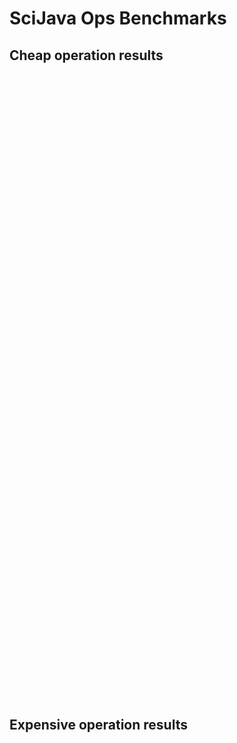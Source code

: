 # SciJava Ops Benchmarks

<script type="text/javascript" src="https://cdn.jsdelivr.net/npm/dygraphs@2.1.0/dist/dygraph.min.js"></script>
<link rel="stylesheet" href="https://cdn.jsdelivr.net/npm/dygraphs@2.1.0/dist/dygraph.min.css" />

## Cheap operation results

<style type="text/css">
  .dygraph {
    display: inline-block;
    max-width: 100%;
    width: 435px;
    height: 250px;
  }
  .dygraph-legend {
    background-color: rgba(200, 200, 255, 0.75) !important;
    padding: 4px;
    border: 1px solid #000;
    border-radius: 10px;
    box-shadow: 4px 4px 4px #888;
    pointer-events: none;
    width: 12em;
  }
  .dygraph-legend > span.highlight { background-color: rgba(255, 255, 200, 0.75) !important; }
  .dygraph-legend > span.highlight { display: inline; }
</style>

<div>
<div class="dygraph" id="cheapIterationVsTime1"></div>
<div class="dygraph" id="cheapIterationVsTime25"></div>
</div>

<div>
<div class="dygraph" id="cheapResolutionVsTime1"></div>
<div class="dygraph" id="cheapResolutionVsTime10"></div>
</div>

## Expensive operation results

<div>
<div class="dygraph" id="expensiveIterationVsTime1"></div>
<div class="dygraph" id="expensiveIterationVsTime25"></div>
</div>

<div>
<div class="dygraph" id="expensiveResolutionVsTime1"></div>
<div class="dygraph" id="expensiveResolutionVsTime10"></div>
</div>

<script type="text/javascript">
  function plot(id, title, xlabel, data) {
    new Dygraph(document.getElementById(id), data, {
      title: title,
      titleHeight: 24,
      xlabel: xlabel,
      ylabel: "Time",
      includeZero: true,
      labelsSeparateLines: true,
      drawPoints: true,
      pointSize: 3,
      highlightCircleSize: 2,
      strokeWidth: 1,
      strokeBorderWidth: 1,
      highlightSeriesOpts: {
        strokeWidth: 3,
        strokeBorderWidth: 1,
        highlightCircleSize: 5
      }
    });
  }
  plot("cheapIterationVsTime1", "Iteration x Time (ms) at 1 Mpx", "Iteration",
    "Iteration,ImageJ,ImgLib2 Array,ImgLib2 Cell,ImgLib2 ImagePlus,ImgLib2 Planar,Raw\n" +
    "1,9,15,15,12,12,4\n" +
    "2,5,5,9,8,5,0\n" +
    "3,0,0,2,1,0,0\n" +
    "4,0,0,3,0,0,0\n" +
    "5,0,0,3,0,0,0\n" +
    "6,0,0,3,0,0,0\n" +
    "7,0,0,3,0,0,0\n" +
    "8,0,0,2,0,1,0\n" +
    "9,0,0,3,0,0,0\n" +
    "10,0,0,2,0,0,1");

  plot("cheapIterationVsTime25", "Iteration x Time (ms) at 25 Mpx", "Iteration",
    "Iteration,ImageJ,ImgLib2 Array,ImgLib2 Cell,ImgLib2 ImagePlus,ImgLib2 Planar,Raw\n" +
    "1,10,42,92,39,40,7\n" +
    "2,5,35,78,33,30,5\n" +
    "3,2,2,79,2,3,3\n" +
    "4,2,2,78,2,3,3\n" +
    "5,2,2,78,2,2,3\n" +
    "6,1,2,79,3,3,3\n" +
    "7,2,1,75,2,2,4\n" +
    "8,1,2,79,2,3,3\n" +
    "9,2,2,78,4,2,3\n" +
    "10,1,3,83,3,3,4");

  plot("cheapResolutionVsTime1", "Resolution x Time (ms) at iteration #1", "Mpx",
    "Mpx,ImageJ,ImgLib2 Array,ImgLib2 Cell,ImgLib2 ImagePlus,ImgLib2 Planar,Raw\n" +
    "1 Mpx,9,15,15,12,12,4\n" +
    "4 Mpx,8,16,25,14,15,5\n" +
    "7 Mpx,9,18,36,17,17,5\n" +
    "10 Mpx,9,25,38,23,21,5\n" +
    "13 Mpx,9,28,49,24,23,6\n" +
    "16 Mpx,9,31,60,28,27,6\n" +
    "19 Mpx,9,36,66,31,31,6\n" +
    "22 Mpx,10,37,74,35,33,7\n" +
    "25 Mpx,10,42,92,39,40,7");

  plot("cheapResolutionVsTime10", "Resolution x Time (ms) at iteration #10", "Mpx",
    "Mpx,ImageJ,ImgLib2 Array,ImgLib2 Cell,ImgLib2 ImagePlus,ImgLib2 Planar,Raw\n" +
    "1 Mpx,0,0,2,0,0,1\n" +
    "4 Mpx,0,0,15,1,0,1\n" +
    "7 Mpx,1,0,21,2,0,0\n" +
    "10 Mpx,1,0,30,1,1,1\n" +
    "13 Mpx,1,1,39,1,2,1\n" +
    "16 Mpx,1,1,52,1,2,2\n" +
    "19 Mpx,1,1,65,1,2,2\n" +
    "22 Mpx,2,1,70,2,2,2\n" +
    "25 Mpx,1,3,83,3,3,4");

  plot("expensiveIterationVsTime1", "Iteration x Time (ms) at 1 Mpx", "Iteration",
    "Iteration,ImageJ,ImgLib2 Array,ImgLib2 Cell,ImgLib2 ImagePlus,ImgLib2 Planar,Raw\n" +
    "1,61,61,68,58,56,58\n" +
    "2,43,44,55,52,49,50\n" +
    "3,39,41,50,43,43,41\n" +
    "4,42,44,47,42,39,40\n" +
    "5,40,43,41,39,41,43\n" +
    "6,38,43,44,43,44,40\n" +
    "7,40,44,41,42,41,41\n" +
    "8,39,38,40,42,40,41\n" +
    "9,45,39,43,43,47,43\n" +
    "10,38,43,47,43,46,40");

  plot("expensiveIterationVsTime25", "Iteration x Time (ms) at 25 Mpx", "Iteration",
    "Iteration,ImageJ,ImgLib2 Array,ImgLib2 Cell,ImgLib2 ImagePlus,ImgLib2 Planar,Raw\n" +
    "1,1161,1171,1332,1126,1162,1277\n" +
    "2,1052,1062,1210,1066,1069,1024\n" +
    "3,1037,1044,1174,1030,1033,1000\n" +
    "4,1008,1038,1137,1033,1026,978\n" +
    "5,1027,1041,1137,1037,1037,997\n" +
    "6,1017,1034,1096,1031,1058,984\n" +
    "7,978,1049,1079,1060,1042,983\n" +
    "8,999,1040,1072,1046,1030,989\n" +
    "9,993,1071,1100,1047,1042,983\n" +
    "10,989,1037,1061,1030,1041,973");

  plot("expensiveResolutionVsTime1", "Resolution x Time (ms) at iteration #1", "Mpx",
    "Mpx,ImageJ,ImgLib2 Array,ImgLib2 Cell,ImgLib2 ImagePlus,ImgLib2 Planar,Raw\n" +
    "1 Mpx,61,61,68,58,56,58\n" +
    "4 Mpx,185,196,232,202,190,222\n" +
    "7 Mpx,323,338,379,336,324,365\n" +
    "10 Mpx,477,485,595,457,458,508\n" +
    "13 Mpx,608,615,692,601,614,667\n" +
    "16 Mpx,747,766,944,723,750,831\n" +
    "19 Mpx,871,884,1019,849,878,1075\n" +
    "22 Mpx,1013,1045,1170,973,1013,1090\n" +
    "25 Mpx,1161,1171,1332,1126,1162,1277");

  plot("expensiveResolutionVsTime10", "Resolution x Time (ms) at iteration #10", "Mpx",
    "Mpx,ImageJ,ImgLib2 Array,ImgLib2 Cell,ImgLib2 ImagePlus,ImgLib2 Planar,Raw\n" +
    "1 Mpx,38,43,47,43,46,40\n" +
    "4 Mpx,165,169,173,157,180,167\n" +
    "7 Mpx,286,292,298,284,299,279\n" +
    "10 Mpx,390,435,423,412,420,397\n" +
    "13 Mpx,518,589,529,535,547,512\n" +
    "16 Mpx,646,655,668,652,661,636\n" +
    "19 Mpx,764,779,799,775,774,745\n" +
    "22 Mpx,866,913,922,911,909,859\n" +
    "25 Mpx,989,1037,1061,1030,1041,973");
</script>
